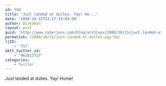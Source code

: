 ```yaml
---
id: 550
title: 'Just landed at dulles. Yay! Ho...'
date: '2008-10-15T23:17:19-04:00'
author: DizkoDan
layout: post
guid: 'http://www.cyberjunx.com/blog/archives/2008/10/15/just-landed-at-dulles-yay-ho/'
permalink: /2008/10/15/just-landed-at-dulles-yay-ho/
ljID:
    - '717'
aktt_twitter_id:
    - '961813727'
categories:
    - Twitter
---
```


Just landed at dulles. Yay! Home!